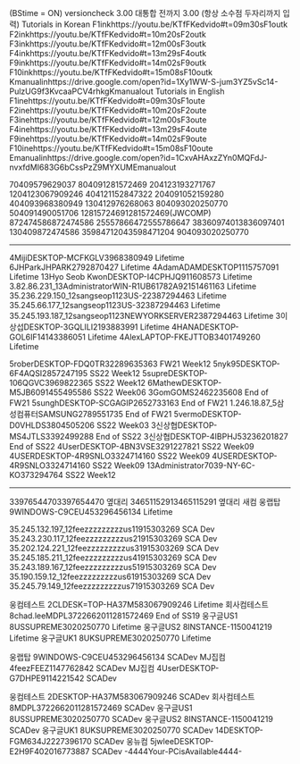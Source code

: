 (BStime = ON)
versioncheck 3.00 대통합 전까지 3.00  (항상 소수점 두자리까지 입력) 
Tutorials in Korean
F1inkhttps://youtu.be/KTfFKedvido#t=09m30sF1outk F2inkhttps://youtu.be/KTfFKedvido#t=10m20sF2outk F3inkhttps://youtu.be/KTfFKedvido#t=12m00sF3outk F4inkhttps://youtu.be/KTfFKedvido#t=13m29sF4outk F9inkhttps://youtu.be/KTfFKedvido#t=14m02sF9outk F10inkhttps://youtu.be/KTfFKedvido#t=15m08sF10outk Kmanualinhttps://drive.google.com/open?id=1Xy1WW-S-jum3YZ5vSc14-PulzUG9f3KvcaaPCV4rhkgKmanualout
Tutorials in English
F1inehttps://youtu.be/KTfFKedvido#t=09m30sF1oute F2inehttps://youtu.be/KTfFKedvido#t=10m20sF2oute F3inehttps://youtu.be/KTfFKedvido#t=12m00sF3oute F4inehttps://youtu.be/KTfFKedvido#t=13m29sF4oute F9inehttps://youtu.be/KTfFKedvido#t=14m02sF9oute F10inehttps://youtu.be/KTfFKedvido#t=15m08sF10oute Emanualinhttps://drive.google.com/open?id=1CxvAHAxzZYn0MQFdJ-nvxfdMI683G6bCssPzZ9MYXUMEmanualout

70409579629037 804091281572469 204123193271767 1204123067909246 404121152847322 204091052159280 404093968380949 130412976268063 
804093020250770 504091490051706
12815724691281572469(JWCOMP)  872474586872474586  25557866472555786647 38360974013836097401 130409872474586 35984712043598471204
904093020250770 


----------------------------------
4MijiDESKTOP-MCFKGLV3968380949 Lifetime
6JHParkJHPARK2792870427 Lifetime
4AdamADAMDESKTOP1115757091 Lifetime
13Hyo Seob KwonDESKTOP-I4CPHJQ911608573 Lifetime
3.82.86.231_13AdministratorWIN-R1UB61782A92151461163 Lifetime
35.236.229.150_12sangseop1123US-22387294463 Lifetime
35.245.66.177_12sangseop1123US-32387294463 Lifetime
35.245.193.187_12sangseop1123NEWYORKSERVER2387294463 Lifetime
3이상섭DESKTOP-3GQLILI2193883991 Lifetime
4HANADESKTOP-GOL6IF14143386051 Lifetime
4AlexLAPTOP-FKEJTTOB3401749260 Lifetime



5roberDESKTOP-FDQ0TR32289635363 FW21 Week12
5nyk95DESKTOP-6F4AQSI2857247195 SS22 Week12
5supreDESKTOP-106QGVC3969822365 SS22 Week12
6MathewDESKTOP-M5JB6091455495586 SS22 Week06
3GomGOMS2462235608 End of FW21
5sunghDESKTOP-SCGAGIP2652733163 End of FW21
1.246.18.87_5삼성컴퓨터SAMSUNG2789551735 End of FW21
5vermoDESKTOP-D0VHLDS3804505206 SS22 Week03
3신상협DESKTOP-MS4JTLS3392499288 End of SS22
3신상협DESKTOP-4IBPHJ53236201827 End of SS22
4UserDESKTOP-4BN3VSE3291227821 SS22 Week09
4USERDESKTOP-4R9SNLO3324714160 SS22 Week09
4USERDESKTOP-4R9SNLO3324714160 SS22 Week09
13Administrator7039-NY-6C-KO373294764 SS22 Week12

----------------------------------




33976544703397654470 옆대리 34651152913465115291 옆대리 새컴 웅랩탑 9WINDOWS-C9CEU453296456134 Lifetime

35.245.132.197_12feezzzzzzzzzus11915303269 SCA Dev 35.243.230.117_12feezzzzzzzzzus21915303269 SCA Dev 35.202.124.221_12feezzzzzzzzzus31915303269 SCA Dev 35.245.185.211_12feezzzzzzzzzus41915303269 SCA Dev 35.243.189.167_12feezzzzzzzzzus51915303269 SCA Dev 35.190.159.12_12feezzzzzzzzzus61915303269 SCA Dev 35.245.79.149_12feezzzzzzzzzus71915303269 SCA Dev

웅컴테스트 2CLDESK=TOP-HA37M583067909246 Lifetime 회사컴테스트 8chad.leeMDPL3722662011281572469 End of SS19 웅구글US1 8USSUPREME3020250770 Lifetime 웅구글US2 8INSTANCE-1150041219 Lifetime 웅구글UK1 8UKSUPREME3020250770 Lifetime


웅랩탑 9WINDOWS-C9CEU453296456134 SCADev
MJ집컴 4feezFEEZ1147762842 SCADev
MJ집컴 4UserDESKTOP-G7DHPE9114221542 SCADev

웅컴테스트 2DESKTOP-HA37M583067909246 SCADev
회사컴테스트 8MDPL3722662011281572469 SCADev
웅구글US1 8USSUPREME3020250770 SCADev
웅구글US2 8INSTANCE-1150041219 SCADev
웅구글UK1 8UKSUPREME3020250770 SCADev
14DESKTOP-FGM634J2227396170 SCADev
웅뉴컴 5jwleeDESKTOP-E2H9F402016773887 SCADev
-4444Your-PCisAvailable4444-
